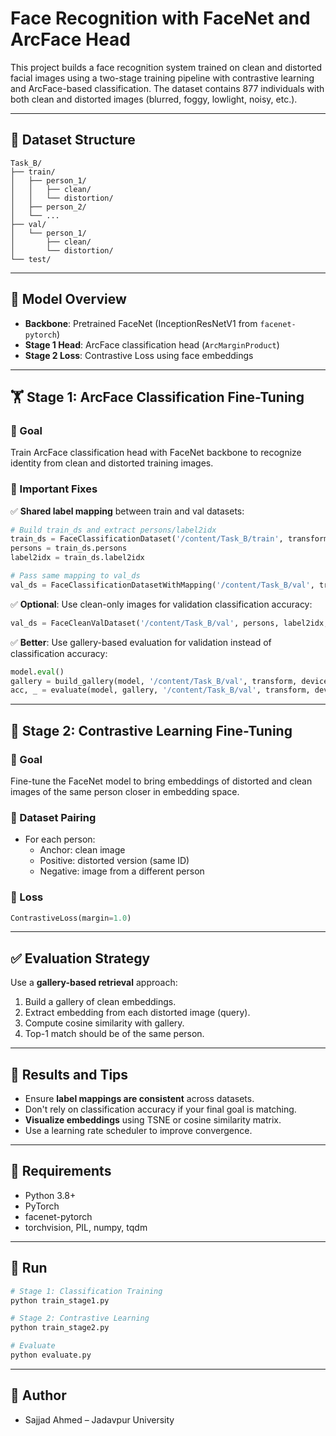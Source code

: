# Face Recognition with FaceNet and ArcFace Head

This project builds a face recognition system trained on clean and distorted facial images using a two-stage training pipeline with contrastive learning and ArcFace-based classification. The dataset contains 877 individuals with both clean and distorted images (blurred, foggy, lowlight, noisy, etc.).

---

## 📁 Dataset Structure

```
Task_B/
├── train/
│   ├── person_1/
│   │   ├── clean/
│   │   └── distortion/
│   ├── person_2/
│   └── ...
├── val/
│   └── person_1/
│       ├── clean/
│       └── distortion/
└── test/
```

---

## 🧠 Model Overview

- **Backbone**: Pretrained FaceNet (InceptionResNetV1 from `facenet-pytorch`)
- **Stage 1 Head**: ArcFace classification head (`ArcMarginProduct`)
- **Stage 2 Loss**: Contrastive Loss using face embeddings

---

## 🏋️ Stage 1: ArcFace Classification Fine-Tuning

### 🔹 Goal

Train ArcFace classification head with FaceNet backbone to recognize identity from clean and distorted training images.

### 🔹 Important Fixes

✅ **Shared label mapping** between train and val datasets:

```python
# Build train_ds and extract persons/label2idx
train_ds = FaceClassificationDataset('/content/Task_B/train', transform)
persons = train_ds.persons
label2idx = train_ds.label2idx

# Pass same mapping to val_ds
val_ds = FaceClassificationDatasetWithMapping('/content/Task_B/val', transform, persons, label2idx)
```

✅ **Optional**: Use clean-only images for validation classification accuracy:

```python
val_ds = FaceCleanValDataset('/content/Task_B/val', persons, label2idx, transform)
```

✅ **Better**: Use gallery-based evaluation for validation instead of classification accuracy:

```python
model.eval()
gallery = build_gallery(model, '/content/Task_B/val', transform, device)
acc, _ = evaluate(model, gallery, '/content/Task_B/val', transform, device)
```

---

## 🧪 Stage 2: Contrastive Learning Fine-Tuning

### 🔹 Goal

Fine-tune the FaceNet model to bring embeddings of distorted and clean images of the same person closer in embedding space.

### 🔹 Dataset Pairing

- For each person:
  - Anchor: clean image
  - Positive: distorted version (same ID)
  - Negative: image from a different person

### 🔹 Loss

```python
ContrastiveLoss(margin=1.0)
```

---

## ✅ Evaluation Strategy

Use a **gallery-based retrieval** approach:

1. Build a gallery of clean embeddings.
2. Extract embedding from each distorted image (query).
3. Compute cosine similarity with gallery.
4. Top-1 match should be of the same person.

---

## 🧃 Results and Tips

- Ensure **label mappings are consistent** across datasets.
- Don't rely on classification accuracy if your final goal is matching.
- **Visualize embeddings** using TSNE or cosine similarity matrix.
- Use a learning rate scheduler to improve convergence.

---

## 🧰 Requirements

- Python 3.8+
- PyTorch
- facenet-pytorch
- torchvision, PIL, numpy, tqdm

---

## 🚀 Run

```bash
# Stage 1: Classification Training
python train_stage1.py

# Stage 2: Contrastive Learning
python train_stage2.py

# Evaluate
python evaluate.py
```

---

## 👤 Author

- Sajjad Ahmed – Jadavpur University
